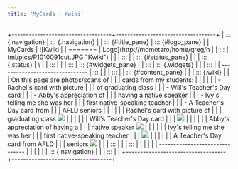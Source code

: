 ```yaml
---
title: 'MyCards - Kwiki'
---
```


+-----------------------------------+-----------------------------------+
| ::: {.navigation}                 | ::: {.navigation}                 |
| ::: {#title_pane}                 | ::: {#logo_pane}                  |
| MyCards                           | ![Kwiki                           |
| =======                           | Logo](http://momotaro/home/greg/h |
| :::                               | tml/pics/P1010091cut.JPG "Kwiki") |
|                                   | :::                               |
| ::: {#status_pane}                |                                   |
| ::: {.status}                     | \                                 |
| :::                               |                                   |
| :::                               | ::: {#widgets_pane}               |
| :::                               | ::: {.widgets}                    |
|                                   | :::                               |
| -------------------------------   | :::                               |
|                                   | :::                               |
| ::: {#content_pane}               |                                   |
| ::: {.wiki}                       |                                   |
| On this page are photos/scans of  |                                   |
| cards from my students:           |                                   |
|                                   |                                   |
| -   Rachel\'s card with picture   |                                   |
|     of graduating class           |                                   |
| -   Will\'s Teacher\'s Day card   |                                   |
| -   Abby\'s appreciation of       |                                   |
|     having a native speaker       |                                   |
| -   Ivy\'s telling me she was her |                                   |
|     first native-speaking teacher |                                   |
| -   A Teacher\'s Day card from    |                                   |
|     AFLD seniors                  |                                   |
|                                   |                                   |
| Rachel\'s card with picture of    |                                   |
| graduating class ![](rachel.jpg)  |                                   |
|                                   |                                   |
| Will\'s Teacher\'s Day card       |                                   |
| ![](will.jpg)                     |                                   |
|                                   |                                   |
| Abby\'s appreciation of having a  |                                   |
| native speaker ![](abby.jpg)      |                                   |
|                                   |                                   |
| Ivy\'s telling me she was her     |                                   |
| first native-speaking teacher     |                                   |
| ![](ivy1.jpg)                     |                                   |
|                                   |                                   |
| A Teacher\'s Day card from AFLD   |                                   |
| seniors ![](teachers_day_100.jpg) |                                   |
| :::                               |                                   |
| :::                               |                                   |
|                                   |                                   |
| -------------------------------   |                                   |
|                                   |                                   |
| ::: {.navigation}                 |                                   |
| :::                               |                                   |
+-----------------------------------+-----------------------------------+
